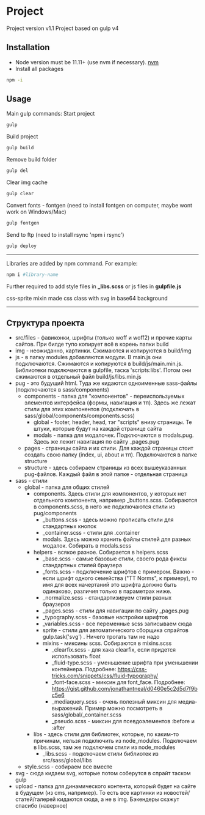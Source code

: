 # Project
Project version v1.1
Project based on gulp v4

## Installation

* Node version must be 11.11+ (use nvm if necessary). [nvm](https://github.com/creationix/nvm)
* Install all packages
```bash
npm -i
```

## Usage

Main gulp commands:
Start project
```bash
gulp
```
Build project
```bash
gulp build
```
Remove build folder
```bash
gulp del
```
Clear img cache
```bash
gulp clear
```
Convert fonts - fontgen (need to install fontgen on computer, maybe wont work on Windows/Mac)
```bash
gulp fontgen
```
Send to ftp (need to install rsync 'npm i rsync')
```bash
gulp deploy
```
___

Libraries are added by npm command. For example:
```bash
npm i #library-name
```
Further required to add style files in **_libs.scss** or js files in **gulpfile.js**

css-sprite mixin made css class with svg in base64 background

___

## Структура проекта
* src/files - фавиконки, шрифты (только woff и woff2) и прочие карты сайтов. При билде тупо копирует всё в корень папки build 
* img - неожиданно, картинки. Сжимаются и копируются в build/img
* js - в папку modules добавляются модули. В main.js они подключаются. Сжимаются и копируются в build/js/main.min.js. Библиотеки подключаются в gulpfile, таска 'scripts:libs'. Потом они сжимаются в отдельный файл build/js/libs.min.js
* pug - это будущий html. Туда же кидаются одноименные sass-файлы (подключаются в sass/components)
  * components - папка для "компонентов" - переиспользуемых элементов интерфейса (формы, навигация и тп). Здесь же лежат стили для этих компонентов (подключать в sass/global/components/components.scss)
    * global - footer, header, head, тэг "scripts" внизу страницы. Те штуки, которые будут на каждой странице сайта
    * modals - папка для модалочек. Подключаются в modals.pug. Здесь же лежит навигация по сайту _pages.pug
  * pages - страницы сайта и их стили. Для каждой страницы стоит создать свою папку (index, ui, about и тп). Подключаются в папке structure
  * structure - здесь собираем страницы из всех вышеуказанных pug-файлов. Каждый файл в этой папке - отдельная страница
* sass - стили
  * global - папка для общих стилей
    * components. Здесь стили для компонентов, у которых нет отдельного компонента, например _buttons.scss. Собираются в components.scss, в него же подключаются стили из pug/components
      * _buttons.scss - здесь можно прописать стили для стандартных кнопок
      * _container.scss - стили для .container
      * modals. Здесь можно хранить файлы стилей для разных модалок. Собирать в modals.scss
    * helpers - всякое разное. Собирается в helpers.scss
      * _base.scss - самые базовые стили, своего рода фиксы стандартных стилей браузера
      * _fonts.scss - подключение шрифтов с примером. Важно - если шрифт одного семейства ("TT Norms", к примеру), то имя для всех начертаний это шрифта должно быть одинаково, различия только в параметрах ниже. 
      * _normalize.scss - стандартизируем стили разных браузеров
      * _pages.scss - стили для навигации по сайту _pages.pug
      * _typography.scss - базовые настройки шрифтов
      * _variables.scss - все переменные scss записываем сюда
      * sprite - стили для автоматического сборщика спрайтов gulp.task('svg') . Ничего трогать там не надо
      * mixins - миксины scss. Собираются в mixins.scss
        * _clearfix.scss - для хака clearfix, если придется использовать float
        * _fluid-type.scss - уменьшение шрифта при уменьшении контейнера. Подробнее: https://css-tricks.com/snippets/css/fluid-typography/
        * _font-face.scss - миксин для font_face. Подробнее: https://gist.github.com/jonathantneal/d0460e5c2d5d7f9bc5e6
        * _mediaquery.scss - очень полезный миксин для медиа-выражений. Пример можно посмотреть в sass/global/_container.scss
        * _pseudo.scss - миксин для псевдоэлементов :before и :after
    * libs - здесь стили для библиотек, которые, по каким-то причинам, нельзя подключить из node_modules. Подключаем в libs.scss, там же подключем стили из node_modules
      * _libs.scss - подключаем стили библиотек из src/sass/global/libs
  * style.scss - собираем все вместе
* svg - сюда кидаем svg, которые потом соберутся в спрайт таском gulp
* upload - папка для динамического контента, который будет на сайте в будущем (из cms, например). То есть все картинки из новостей/статей/галерей кидаются сюда, а не в img. Бэкендеры скажут спасибо (наверное)